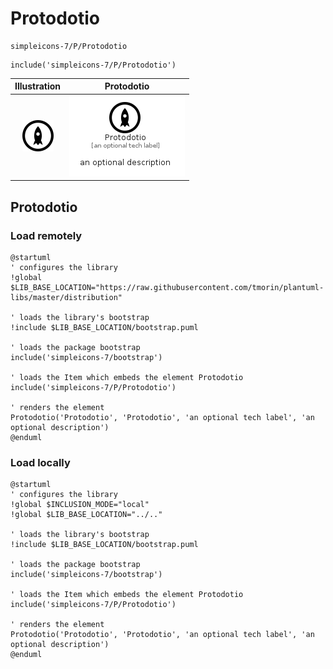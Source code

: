 # Protodotio


```text
simpleicons-7/P/Protodotio
```

```text
include('simpleicons-7/P/Protodotio')
```



| Illustration | Protodotio |
| :---: | :---: |
| ![illustration for Illustration](../../simpleicons-7/P/Protodotio.png) | ![illustration for Protodotio](../../simpleicons-7/P/Protodotio.Local.png) |




## Protodotio

### Load remotely
```plantuml
@startuml
' configures the library
!global $LIB_BASE_LOCATION="https://raw.githubusercontent.com/tmorin/plantuml-libs/master/distribution"

' loads the library's bootstrap
!include $LIB_BASE_LOCATION/bootstrap.puml

' loads the package bootstrap
include('simpleicons-7/bootstrap')

' loads the Item which embeds the element Protodotio
include('simpleicons-7/P/Protodotio')

' renders the element
Protodotio('Protodotio', 'Protodotio', 'an optional tech label', 'an optional description')
@enduml
```

### Load locally
```plantuml
@startuml
' configures the library
!global $INCLUSION_MODE="local"
!global $LIB_BASE_LOCATION="../.."

' loads the library's bootstrap
!include $LIB_BASE_LOCATION/bootstrap.puml

' loads the package bootstrap
include('simpleicons-7/bootstrap')

' loads the Item which embeds the element Protodotio
include('simpleicons-7/P/Protodotio')

' renders the element
Protodotio('Protodotio', 'Protodotio', 'an optional tech label', 'an optional description')
@enduml
```

